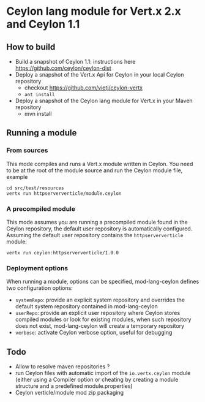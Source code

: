 # Ceylon lang module for Vert.x 2.x and Ceylon 1.1

## How to build

- Build a snapshot of Ceylon 1.1: instructions here https://github.com/ceylon/ceylon-dist
- Deploy a snapshot of the Vert.x Api for Ceylon in your local Ceylon repository
    - checkout https://github.com/vietj/ceylon-vertx
    - `ant install`
- Deploy a snapshot of the Ceylon lang module for Vert.x in your Maven repository
    - mvn install


## Running a module

### From sources

This mode compiles and runs a Vert.x module written in Ceylon. You need to be at the root of the module source
and run the Ceylon module file, example

~~~~
cd src/test/resources
vertx run httpserververticle/module.ceylon
~~~~

### A precompiled module

This mode assumes you are running a precompiled module found in the Ceylon repository, the default user repository
is automatically configured. Assuming the default user repository contains the `httpserververticle` module:

~~~~
vertx run ceylon:httpserververticle/1.0.0
~~~~

### Deployment options

When running a module, options can be specified, mod-lang-ceylon defines two configuration options:

- `systemRepo`: provide an explicit system repository and overrides the default system repository contained in mod-lang-ceylon
- `userRepo`: provide an explicit user repository where Ceylon stores compiled modules or look for existing modules, when
such repository does not exist, mod-lang-ceylon will create a temporary repository
- `verbose`: activate Ceylon verbose option, useful for debugging

## Todo

- Allow to resolve maven repositories ?
- run Ceylon files with automatic import of the `io.vertx.ceylon` module (either using a Compiler option or cheating
by creating a module structure and a predefined module.properties)
- Ceylon verticle/module mod zip packaging
